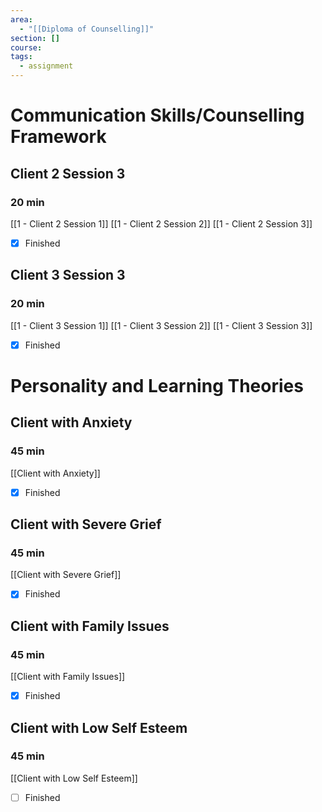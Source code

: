 ```yaml
---
area:
  - "[[Diploma of Counselling]]"
section: []
course: 
tags:
  - assignment
---
```

# Communication Skills/Counselling Framework
## Client 2 Session 3
### 20 min
[[1 - Client 2 Session 1]]
[[1 - Client 2 Session 2]]
[[1 - Client 2 Session 3]]
- [x] Finished
## Client 3 Session 3
### 20 min
[[1 - Client 3 Session 1]]
[[1 - Client 3 Session 2]]
[[1 - Client 3 Session 3]]
- [x] Finished
# Personality and Learning Theories
## Client with Anxiety
### 45 min
[[Client with Anxiety]]
- [x] Finished

## Client with Severe Grief
### 45 min
[[Client with Severe Grief]]
- [x] Finished

## Client with Family Issues
### 45 min
[[Client with Family Issues]]
- [x] Finished

## Client with Low Self Esteem
### 45 min
[[Client with Low Self Esteem]]
- [ ] Finished
